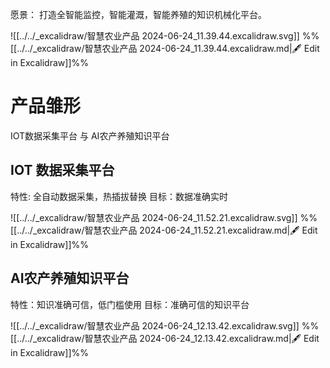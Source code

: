 
愿景： 打造全智能监控，智能灌溉，智能养殖的知识机械化平台。

![[../../_excalidraw/智慧农业产品 2024-06-24_11.39.44.excalidraw.svg]]
%%[[../../_excalidraw/智慧农业产品 2024-06-24_11.39.44.excalidraw.md|🖋 Edit in Excalidraw]]%%

# 产品雏形
		
IOT数据采集平台 与 AI农产养殖知识平台


## IOT 数据采集平台

特性:  全自动数据采集，热插拔替换
目标：数据准确实时

![[../../_excalidraw/智慧农业产品 2024-06-24_11.52.21.excalidraw.svg]]
%%[[../../_excalidraw/智慧农业产品 2024-06-24_11.52.21.excalidraw.md|🖋 Edit in Excalidraw]]%%

## AI农产养殖知识平台

特性：知识准确可信，低门槛使用
目标：准确可信的知识平台

![[../../_excalidraw/智慧农业产品 2024-06-24_12.13.42.excalidraw.svg]]
%%[[../../_excalidraw/智慧农业产品 2024-06-24_12.13.42.excalidraw.md|🖋 Edit in Excalidraw]]%%